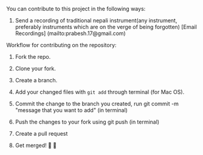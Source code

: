 You can contribute to this project in the following ways:

1. Send a recording of traditional nepali instrument(any instrument, preferably instruments which are on the verge of being forgotten)
[Email Recordings] (mailto:&#112;&#114;&#097;&#098;&#101;&#115;&#104;&#046;&#049;&#055;&#064;&#103;&#109;&#097;&#105;&#108;&#046;&#099;&#111;&#109;)


Workflow for contributing on the repository:

1. Fork the repo.

2. Clone your fork.
 
3. Create a branch.

4. Add your changed files with `git add` through terminal (for Mac OS).

5. Commit the change to the branch you created, run git commit -m "message that you want to add" (in terminal)

6. Push the changes to your fork using git push (in terminal)

7. Create a pull request

8. Get merged! 🎉 🎊
